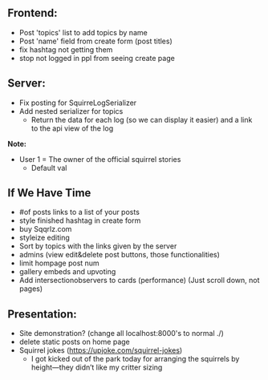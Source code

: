 ## **Frontend:**

-   Post 'topics' list to add topics by name
-   Post 'name' field from create form (post titles)
-   fix hashtag not getting them
-   stop not logged in ppl from seeing create page

## **Server:**

-   Fix posting for SquirreLogSerializer
-   Add nested serializer for topics
    -   Return the data for each log (so we can display it easier) and a link to the api view of the log

**Note:**

-   User 1 = The owner of the official squirrel stories
    -   Default val

## **If We Have Time**

-   #of posts links to a list of your posts
-   style finished hashtag in create form
-   buy Sqqrlz.com
-   styleize editing
-   Sort by topics with the links given by the server
-   admins (view edit&delete post buttons, those functionalities)
-   limit hompage post num
-   gallery embeds and upvoting
-   Add intersectionobservers to cards (performance) (Just scroll down, not pages)

## **Presentation:**

-   Site demonstration? (change all localhost:8000's to normal ./)
-   delete static posts on home page
-   Squirrel jokes (https://upjoke.com/squirrel-jokes)
    -   I got kicked out of the park today for arranging the squirrels by height—they didn’t like my critter sizing

